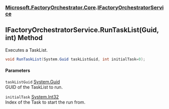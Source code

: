 ### [Microsoft.FactoryOrchestrator.Core](Microsoft_FactoryOrchestrator_Core.md 'Microsoft.FactoryOrchestrator.Core').[IFactoryOrchestratorService](IFactoryOrchestratorService.md 'Microsoft.FactoryOrchestrator.Core.IFactoryOrchestratorService')
## IFactoryOrchestratorService.RunTaskList(Guid, int) Method
Executes a TaskList.  
```csharp
void RunTaskList(System.Guid taskListGuid, int initialTask=0);
```
#### Parameters
<a name='Microsoft_FactoryOrchestrator_Core_IFactoryOrchestratorService_RunTaskList(System_Guid_int)_taskListGuid'></a>
`taskListGuid` [System.Guid](https://docs.microsoft.com/en-us/dotnet/api/System.Guid 'System.Guid')  
GUID of the TaskList to run.
  
<a name='Microsoft_FactoryOrchestrator_Core_IFactoryOrchestratorService_RunTaskList(System_Guid_int)_initialTask'></a>
`initialTask` [System.Int32](https://docs.microsoft.com/en-us/dotnet/api/System.Int32 'System.Int32')  
Index of the Task to start the run from.
  
